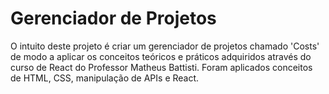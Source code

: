 # Gerenciador de Projetos

O intuito deste projeto é criar um gerenciador de projetos chamado 'Costs' de modo a aplicar os conceitos teóricos e práticos adquiridos através do curso de React do Professor Matheus Battisti. Foram aplicados conceitos de HTML, CSS, manipulação de APIs e React.